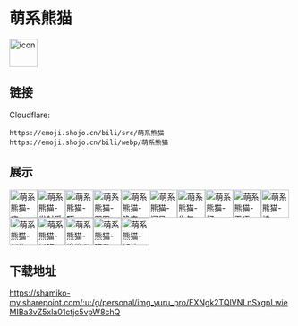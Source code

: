 # 萌系熊猫
<img src="https://emoji.shojo.cn/bili/src/萌系熊猫/icon.png" width="50" height="50" alt="icon">

## 链接
Cloudflare:
```
https://emoji.shojo.cn/bili/src/萌系熊猫
https://emoji.shojo.cn/bili/webp/萌系熊猫
```
## 展示
<img src="https://emoji.shojo.cn/bili/src/萌系熊猫/萌系熊猫-嗨.png" width="50" height="50" alt="萌系熊猫-嗨"><img src="https://emoji.shojo.cn/bili/src/萌系熊猫/萌系熊猫-发射爱心.png" width="50" height="50" alt="萌系熊猫-发射爱心"><img src="https://emoji.shojo.cn/bili/src/萌系熊猫/萌系熊猫-吓.png" width="50" height="50" alt="萌系熊猫-吓"><img src="https://emoji.shojo.cn/bili/src/萌系熊猫/萌系熊猫-哭哭.png" width="50" height="50" alt="萌系熊猫-哭哭"><img src="https://emoji.shojo.cn/bili/src/萌系熊猫/萌系熊猫-晚安.png" width="50" height="50" alt="萌系熊猫-晚安"><img src="https://emoji.shojo.cn/bili/src/萌系熊猫/萌系熊猫-问号.png" width="50" height="50" alt="萌系熊猫-问号"><img src="https://emoji.shojo.cn/bili/src/萌系熊猫/萌系熊猫-生气.png" width="50" height="50" alt="萌系熊猫-生气"><img src="https://emoji.shojo.cn/bili/src/萌系熊猫/萌系熊猫-好.png" width="50" height="50" alt="萌系熊猫-好"><img src="https://emoji.shojo.cn/bili/src/萌系熊猫/萌系熊猫-无语.png" width="50" height="50" alt="萌系熊猫-无语"><img src="https://emoji.shojo.cn/bili/src/萌系熊猫/萌系熊猫-棒.png" width="50" height="50" alt="萌系熊猫-棒"><img src="https://emoji.shojo.cn/bili/src/萌系熊猫/萌系熊猫-记仇.png" width="50" height="50" alt="萌系熊猫-记仇"><img src="https://emoji.shojo.cn/bili/src/萌系熊猫/萌系熊猫-好吃.png" width="50" height="50" alt="萌系熊猫-好吃"><img src="https://emoji.shojo.cn/bili/src/萌系熊猫/萌系熊猫-偷偷观察.png" width="50" height="50" alt="萌系熊猫-偷偷观察"><img src="https://emoji.shojo.cn/bili/src/萌系熊猫/萌系熊猫-吃瓜.png" width="50" height="50" alt="萌系熊猫-吃瓜"><img src="https://emoji.shojo.cn/bili/src/萌系熊猫/萌系熊猫-加油.png" width="50" height="50" alt="萌系熊猫-加油">

## 下载地址

https://shamiko-my.sharepoint.com/:u:/g/personal/img_yuru_pro/EXNgk2TQlVNLnSxgpLwieMIBa3vZ5xla01ctjc5vpW8chQ